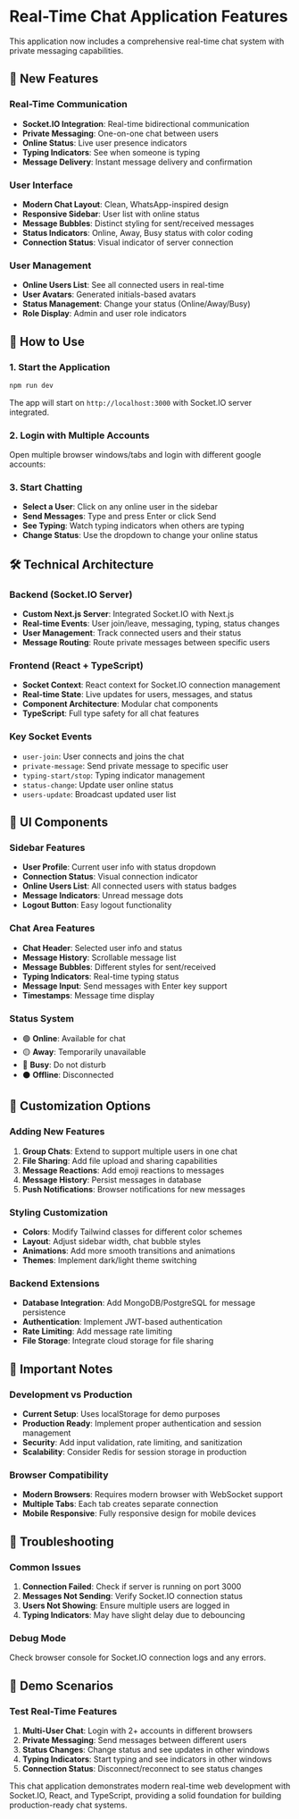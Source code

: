 # Real-Time Chat Application Features

This application now includes a comprehensive real-time chat system with private messaging capabilities.

## 🚀 New Features

### Real-Time Communication
- **Socket.IO Integration**: Real-time bidirectional communication
- **Private Messaging**: One-on-one chat between users
- **Online Status**: Live user presence indicators
- **Typing Indicators**: See when someone is typing
- **Message Delivery**: Instant message delivery and confirmation

### User Interface
- **Modern Chat Layout**: Clean, WhatsApp-inspired design
- **Responsive Sidebar**: User list with online status
- **Message Bubbles**: Distinct styling for sent/received messages
- **Status Indicators**: Online, Away, Busy status with color coding
- **Connection Status**: Visual indicator of server connection

### User Management
- **Online Users List**: See all connected users in real-time
- **User Avatars**: Generated initials-based avatars
- **Status Management**: Change your status (Online/Away/Busy)
- **Role Display**: Admin and user role indicators

## 🎯 How to Use

### 1. Start the Application
```bash
npm run dev
```
The app will start on `http://localhost:3000` with Socket.IO server integrated.

### 2. Login with Multiple Accounts
Open multiple browser windows/tabs and login with different google accounts:

### 3. Start Chatting
- **Select a User**: Click on any online user in the sidebar
- **Send Messages**: Type and press Enter or click Send
- **See Typing**: Watch typing indicators when others are typing
- **Change Status**: Use the dropdown to change your online status

## 🛠 Technical Architecture

### Backend (Socket.IO Server)
- **Custom Next.js Server**: Integrated Socket.IO with Next.js
- **Real-time Events**: User join/leave, messaging, typing, status changes
- **User Management**: Track connected users and their status
- **Message Routing**: Route private messages between specific users

### Frontend (React + TypeScript)
- **Socket Context**: React context for Socket.IO connection management
- **Real-time State**: Live updates for users, messages, and status
- **Component Architecture**: Modular chat components
- **TypeScript**: Full type safety for all chat features

### Key Socket Events
- `user-join`: User connects and joins the chat
- `private-message`: Send private message to specific user
- `typing-start/stop`: Typing indicator management
- `status-change`: Update user online status
- `users-update`: Broadcast updated user list

## 📱 UI Components

### Sidebar Features
- **User Profile**: Current user info with status dropdown
- **Connection Status**: Visual connection indicator
- **Online Users List**: All connected users with status badges
- **Message Indicators**: Unread message dots
- **Logout Button**: Easy logout functionality

### Chat Area Features
- **Chat Header**: Selected user info and status
- **Message History**: Scrollable message list
- **Message Bubbles**: Different styles for sent/received
- **Typing Indicators**: Real-time typing status
- **Message Input**: Send messages with Enter key support
- **Timestamps**: Message time display

### Status System
- 🟢 **Online**: Available for chat
- 🟡 **Away**: Temporarily unavailable
- 🔴 **Busy**: Do not disturb
- ⚫ **Offline**: Disconnected

## 🔧 Customization Options

### Adding New Features
1. **Group Chats**: Extend to support multiple users in one chat
2. **File Sharing**: Add file upload and sharing capabilities
3. **Message Reactions**: Add emoji reactions to messages
4. **Message History**: Persist messages in database
5. **Push Notifications**: Browser notifications for new messages

### Styling Customization
- **Colors**: Modify Tailwind classes for different color schemes
- **Layout**: Adjust sidebar width, chat bubble styles
- **Animations**: Add more smooth transitions and animations
- **Themes**: Implement dark/light theme switching

### Backend Extensions
- **Database Integration**: Add MongoDB/PostgreSQL for message persistence
- **Authentication**: Implement JWT-based authentication
- **Rate Limiting**: Add message rate limiting
- **File Storage**: Integrate cloud storage for file sharing

## 🚨 Important Notes

### Development vs Production
- **Current Setup**: Uses localStorage for demo purposes
- **Production Ready**: Implement proper authentication and session management
- **Security**: Add input validation, rate limiting, and sanitization
- **Scalability**: Consider Redis for session storage in production

### Browser Compatibility
- **Modern Browsers**: Requires modern browser with WebSocket support
- **Multiple Tabs**: Each tab creates separate connection
- **Mobile Responsive**: Fully responsive design for mobile devices

## 🐛 Troubleshooting

### Common Issues
1. **Connection Failed**: Check if server is running on port 3000
2. **Messages Not Sending**: Verify Socket.IO connection status
3. **Users Not Showing**: Ensure multiple users are logged in
4. **Typing Indicators**: May have slight delay due to debouncing

### Debug Mode
Check browser console for Socket.IO connection logs and any errors.

## 🎉 Demo Scenarios

### Test Real-Time Features
1. **Multi-User Chat**: Login with 2+ accounts in different browsers
2. **Private Messaging**: Send messages between different users
3. **Status Changes**: Change status and see updates in other windows
4. **Typing Indicators**: Start typing and see indicators in other windows
5. **Connection Status**: Disconnect/reconnect to see status changes

This chat application demonstrates modern real-time web development with Socket.IO, React, and TypeScript, providing a solid foundation for building production-ready chat systems.